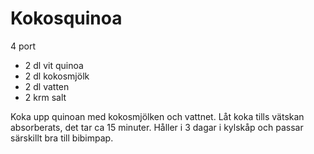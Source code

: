 # Kokosquinoa

4 port

 - 2 dl vit quinoa
 - 2 dl kokosmjölk
 - 2 dl vatten
 - 2 krm salt

Koka upp quinoan med kokosmjölken och vattnet. Låt koka tills vätskan absorberats, det tar ca 15 minuter. Håller i 3 dagar i kylskåp och passar särskillt bra till bibimpap.
